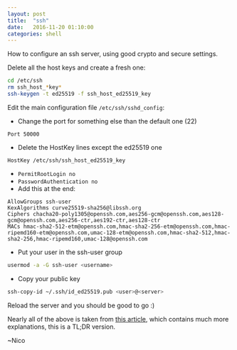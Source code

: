 ```yaml
---
layout: post
title:  "ssh"
date:   2016-11-20 01:10:00
categories: shell
---
```

How to configure an ssh server, using good crypto and secure settings.

Delete all the host keys and create a fresh one:

~~~bash
cd /etc/ssh
rm ssh_host_*key*
ssh-keygen -t ed25519 -f ssh_host_ed25519_key
~~~

Edit the main configuration file `/etc/ssh/sshd_config`:

* Change the port for something else than the default one (22)

`Port 50000`

* Delete the HostKey lines except the ed25519 one

`HostKey /etc/ssh/ssh_host_ed25519_key`

* `PermitRootLogin no`
* `PasswordAuthentication no`
* Add this at the end:

~~~
AllowGroups ssh-user
KexAlgorithms curve25519-sha256@libssh.org
Ciphers chacha20-poly1305@openssh.com,aes256-gcm@openssh.com,aes128-gcm@openssh.com,aes256-ctr,aes192-ctr,aes128-ctr
MACs hmac-sha2-512-etm@openssh.com,hmac-sha2-256-etm@openssh.com,hmac-ripemd160-etm@openssh.com,umac-128-etm@openssh.com,hmac-sha2-512,hmac-sha2-256,hmac-ripemd160,umac-128@openssh.com
~~~

* Put your user in the ssh-user group

~~~bash
usermod -a -G ssh-user <username>
~~~

* Copy your public key

~~~sh
ssh-copy-id ~/.ssh/id_ed25519.pub <user>@<server>
~~~

Reload the server and you should be good to go :)

Nearly all of the above is taken from [this article][], which contains much more explanations, this is a TL;DR version.

~Nico

[this article]: https://stribika.github.io/2015/01/04/secure-secure-shell.html
